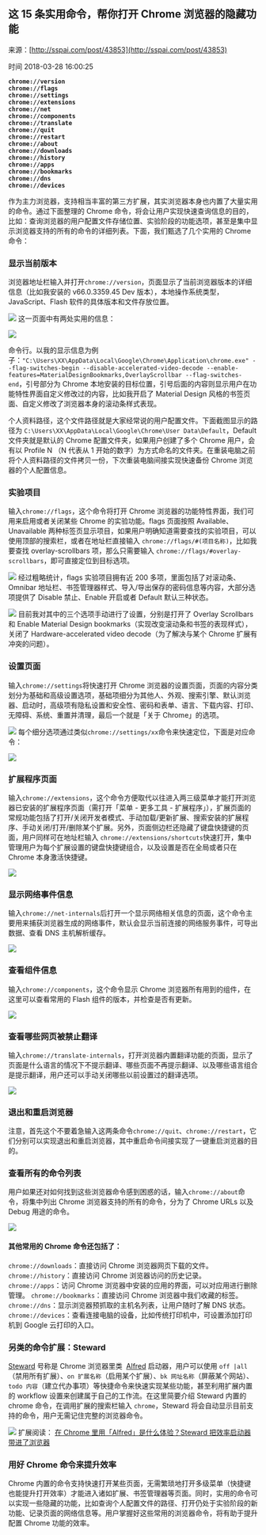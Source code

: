 ## 这 15 条实用命令，帮你打开 Chrome 浏览器的隐藏功能

来源：[http://sspai.com/post/43853](http://sspai.com/post/43853)

时间 2018-03-28 16:00:25

**`chrome://version`**   
**`chrome://flags`**   
**`chrome://settings`**   
**`chrome://extensions`**   
**`chrome://net`**   
**`chrome://components`**   
**`chrome://translate`**   
**`chrome://quit`**   
**`chrome://restart`**   
**`chrome://about`**   
**`chrome://downloads`**   
**`chrome://history`**   
**`chrome://apps`**   
**`chrome://bookmarks`**   
**`chrome://dns`**   
**`chrome://devices`**   
 
作为主力浏览器，支持相当丰富的第三方扩展，其实浏览器本身也内置了大量实用的命令。通过下面整理的 Chrome 命令，将会让用户实现快速查询信息的目的，比如：查询浏览器的用户配置文件存储位置、实验阶段的功能选项，甚至是集中显示浏览器支持的所有的命令的详细列表。下面，我们甄选了几个实用的 Chrome 命令：
 
### 显示当前版本 
 
浏览器地址栏输入并打开`chrome://version`，页面显示了当前浏览器版本的详细信息（比如我安装的 v66.0.3359.45 Dev 版本），本地操作系统类型，JavaScript、Flash 软件的具体版本和文件存放位置。
 
![][0]
这一页面中有两处实用的信息：
 
![][1]

命令行。以我的显示信息为例子：`"C:\Users\XX\AppData\Local\Google\Chrome\Application\chrome.exe" --flag-switches-begin --disable-accelerated-video-decode --enable-features=MaterialDesignBookmarks,OverlayScrollbar --flag-switches-end`，引号部分为 Chrome 本地安装的目标位置，引号后面的内容则显示用户在功能特性界面自定义修改过的内容，比如我开启了 Material Design 风格的书签页面、自定义修改了浏览器本身的滚动条样式表现。
 
个人资料路径，这个文件路径就是大家经常说的用户配置文件。下面截图显示的路径为 `C:\Users\XX\AppData\Local\Google\Chrome\User Data\Default`，Default 文件夹就是默认的 Chrome 配置文件夹，如果用户创建了多个 Chrome 用户，会有以 Profile N （N 代表从 1 开始的数字）为方式命名的文件夹。在重装电脑之前将个人资料路径的文件拷贝一份，下次重装电脑间接实现快速备份 Chrome 浏览器的个人配置信息。
 
### 实验项目 
 
输入`chrome://flags`，这个命令将打开 Chrome 浏览器的功能特性界面，我们可用来启用或者关闭某些 Chrome 的实验功能。flags 页面按照 Available、Unavailable 两种标签页显示项目，如果用户明确知道需要查找的实验项目，可以使用顶部的搜索栏，或者在地址栏直接输入 `chrome://flags/#(项目名称)`，比如我要查找 overlay-scrollbars 项，那么只需要输入 `chrome://flags/#overlay-scrollbars`，即可直接定位到目标选项。
 
![][2]
经过粗略统计，flags 实验项目拥有近 200 多项，里面包括了对滚动条、Omnibar 地址栏、书签管理器样式、导入/导出保存的密码信息等内容，大部分选项提供了 Disable 禁止、Enable 开启或者 Default 默认三种状态。
 
![][3]
目前我对其中的三个选项手动进行了设置，分别是打开了 Overlay Scrollbars 和 Enable Material Design bookmarks（实现改变滚动条和书签的表现样式），关闭了 Hardware-accelerated video decode（为了解决与某个 Chrome 扩展有冲突的问题）。
 
### 设置页面 
 
输入`chrome://settings`将快速打开 Chrome 浏览器的设置页面，页面的内容分类划分为基础和高级设置选项，基础项细分为其他人、外观、搜索引擎、默认浏览器、启动时，高级项有隐私设置和安全性、密码和表单、语言、下载内容、打印、无障碍、系统、重置并清理，最后一个就是「关于 Chrome」的选项。
 
![][4]
每个细分选项通过类似`chrome://settings/xx`命令来快速定位，下面是对应命令：
 
![][5]

### 扩展程序页面 
 
输入`chrome://extensions`，这个命令方便取代以往进入两三级菜单才能打开浏览器已安装的扩展程序页面（需打开「菜单 - 更多工具 - 扩展程序」），扩展页面的常规功能包括了打开/关闭开发者模式、手动加载/更新扩展、搜索安装的扩展程序、手动关闭/打开/删除某个扩展。另外，页面侧边栏还隐藏了键盘快捷键的页面，用户同样可在地址栏输入 `chrome://extensions/shortcuts`快速打开，集中管理用户为每个扩展设置的键盘快捷键组合，以及设置是否在全局或者只在 Chrome 本身激活快捷键。
 
![][6]

### 显示网络事件信息 
 
输入`chrome://net-internals`后打开一个显示网络相关信息的页面，这个命令主要用来捕获浏览器生成的网络事件，默认会显示当前连接的网络服务事件，可导出数据、查看 DNS 主机解析缓存。
 
![][7]

### 查看组件信息 
 
输入`chrome://components`，这个命令显示 Chrome 浏览器所有用到的组件，在这里可以查看常用的 Flash 组件的版本，并检查是否有更新。
 
![][8]

### 查看哪些网页被禁止翻译 
 
输入`chrome://translate-internals`，打开浏览器内置翻译功能的页面，显示了页面是什么语言的情况下不提示翻译、哪些页面不再提示翻译、以及哪些语言组合是提示翻译，用户还可以手动关闭哪些以前设置过的翻译选项。
 
![][9]

### 退出和重启浏览器 
 
注意，首先这个不要着急输入这两条命令`chrome://quit`、`chrome://restart`，它们分别可以实现退出和重启浏览器，其中重启命令间接实现了一键重启浏览器的目的。
 
### 查看所有的命令列表 
 
用户如果还对如何找到这些浏览器命令感到困惑的话，输入`chrome://about`命令，将集中列出 Chrome 浏览器支持的所有的命令，分为了 Chrome URLs 以及 Debug 用途的命令。
 
![][10]

#### 其他常用的 Chrome 命令还包括了：

 `chrome://downloads`：直接访问 Chrome 浏览器网页下载的文件。
 `chrome://history`：直接访问 Chrome 浏览器访问的历史记录。
 `chrome://apps`：访问 Chrome 浏览器中安装的应用的界面，可以对应用进行删除管理。
 `chrome://bookmarks`：直接访问 Chrome 浏览器中我们收藏的标签。
 `chrome://dns`：显示浏览器预抓取的主机名列表，让用户随时了解 DNS 状态。
 `chrome://devices`：查看连接电脑的设备，比如传统打印机中，可设置添加打印机到 Google 云打印的入口。
 
### 另类的命令扩展：Steward 
 
[Steward][12] 号称是 Chrome 浏览器里类  [Alfred][13] 启动器，用户可以使用 `off |all`（禁用所有扩展）、`on 扩展名称`（启用某个扩展）、`bk 网址名称`（屏蔽某个网站）、`todo 内容`（建立代办事项）等快捷命令来快速实现某些功能，甚至利用扩展内置的 workflow 设置来创建属于自己的工作流。在这里简要介绍 Steward 内置的 chrome 命令，在调用扩展的搜索栏输入 `chrome`，Steward 将会自动显示目前支持的命令，用户无需记住完整的浏览器命令。
 
![][11]
扩展阅读： [在 Chrome 里用「Alfred」是什么体验？Steward 把效率启动器带进了浏览器][14]
 
### 用好 Chrome 命令来提升效率 
 
Chrome 内置的命令支持快速打开某些页面，无需繁琐地打开多级菜单（快捷键也能提升打开效率）才能进入诸如扩展、书签管理器等页面。同时，实用的命令可以实现一些隐藏的功能，比如查询个人配置文件的路径、打开仍处于实验阶段的新功能、记录页面的网络信息等。用户掌握好这些常用的浏览器命令，将有助于提升配置 Chrome 功能的效率。
 


[12]: http://oksteward.com/
[13]: https://www.alfredapp.com/
[14]: https://sspai.com/post/42048
[0]: https://img1.tuicool.com/aUJjium.jpg
[1]: https://img2.tuicool.com/fYfu2mq.jpg
[2]: https://img0.tuicool.com/6BJBfei.jpg
[3]: https://img0.tuicool.com/2imUJ3z.jpg
[4]: https://img2.tuicool.com/quMJbii.jpg
[5]: https://img1.tuicool.com/YnaeQbZ.jpg
[6]: https://img1.tuicool.com/YnAvI3I.jpg
[7]: https://img1.tuicool.com/Nfa63uM.jpg
[8]: https://img1.tuicool.com/VVfUzyu.jpg
[9]: https://img1.tuicool.com/vEzUFf7.jpg
[10]: https://img0.tuicool.com/B3Mz22b.jpg
[11]: https://img0.tuicool.com/jIR3yiJ.gif